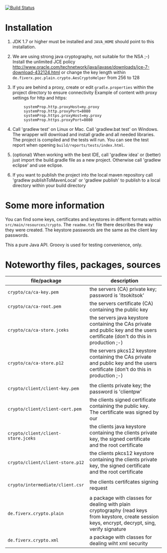 [![Build Status](https://travis-ci.org/fiverx/fiverx-api-java.svg?branch=master)](https://travis-ci.org/fiverx/fiverx-api-java)

# Installation

1. JDK 1.7 or higher must be installed and <code>JAVA_HOME</code> should point to this installation.

2. We are using strong java cryptography, not suitable for the NSA ;-)
    Install the unlimited JCE policy http://www.oracle.com/technetwork/java/javase/downloads/jce-7-download-432124.html or change the key length within
    <code>de.fiverx.poc.plain.crypto.AesCryptoHelper</code> from 256 to 128

3. If you are behind a proxy, create or edit <code>gradle.properties</code> within the project directory to ensure connectivity
   Example of content with proxy settings for http and https:
   ```
        systemProp.http.proxyHost=my.proxy
        systemProp.http.proxyPort=8080
        systemProp.https.proxyHost=my.proxy
        systemProp.https.proxyPort=8080
    ```

4. Call 'gradlew test' on Linux or Mac. Call 'gradlew.bat test' on Windows.
    The wrapper will download and install gradle and all needed libraries. The project is compiled and the tests will run. You can see the test report when opening
    <code>build/reports/tests/index.html</code>.

5. (optional) When working with the best IDE, call 'gradlew idea' or (better) just import the build.gradle file as a new project. Otherwise call 'gradlew eclipse' and use eclipse.

6. If you want to publish the project into the local maven repository call 'gradlew publishToMavenLocal' or 'gradlew publish' to publish to a local directory within your build directory

# Some more information

You can find some keys, certificates and keystores in differnt formats within <code>src/main/resources/crypto</code>. The <code>readme.txt</code> file there describes the way they were created.
The keystore passwords are the same as the client key passwords.

This a pure Java API. Groovy is used for testing convenience, only.


# Noteworthy files, packages, sources

| file/package  | description |
| ------------- | ------------- |
| <code>crypto/ca/ca-key.pem</code>                | the servers (CA) private key; password is 'itsokitsok' |
| <code>crypto/ca/ca-root.pem</code>               | the servers certificate (CA) containing the public key |
| <code>crypto/ca/ca-store.jceks</code>            | the servers java keystore containing the CAs private and public key and the users certificate (don't do this in production ;-) |
| <code>crypto/ca/ca-store.p12</code>              | the servers pkcs12 keystore containing the CAs private and public key and the users certificate (don't do this in production ;-) |
| | |
| <code>crypto/client/client-key.pem</code>        | the clients private key; the password is 'clientpw' |
| <code>crypto/client/client-cert.pem</code>       | the clients signed certificate containing the public key. The certificate was signed by our |
| <code>crypto/client/client-store.jceks</code>    | the clients java keystore containing the clients private key, the signed certificate and the root certificate |
| <code>crypto/client/client-store.p12</code>      | the clients pkcs12 keystore containing the clients private key, the signed certificate and the root certificate |
| | |
| <code>crypto/intermediate/client.csr</code>      | the clients certifcates signing request |
| | |
| <code>de.fiverx.crypto.plain</code>          | a package with classes for dealing with plain cryptography (read keys from keystore, create session keys, encrypt, decrypt, sing, verify signature |
| <code>de.fiverx.crypto.xml</code>            | a package with classes for dealing wiht xml security |
